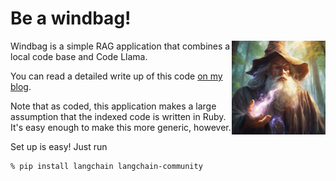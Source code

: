 # Be a windbag!

<img src="img/windbag.png" align="right"
     alt="Windbag logo" width="150" height="150">

Windbag is a simple RAG application that combines a local code base and Code Llama. 

You can read a detailed write up of this code [on my blog](https://www.thediscoblog.com/extending-code-llama/). 

Note that as coded, this application makes a large assumption that the indexed code is written in Ruby. It's easy enough to make this more generic, however. 

Set up is easy! Just run

```bash
% pip install langchain langchain-community
```